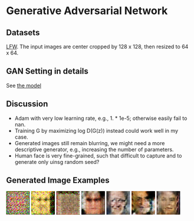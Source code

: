# Generative Adversarial Network

## Datasets
[LFW](http://vis-www.cs.umass.edu/lfw/). The input images are center cropped by 128 x 128, then resized to 64 x 64.

## GAN Setting in details
See [the model](gan/models)

## Discussion
- Adam with very low learning rate, e.g., 1. * 1e-5; otherwise easily fail to nan.
- Training G by maximizing log D(G(z)) instead could work well in my case.
- Generated images still remain blurring, we might need a more descriptive generator, e.g., increasing the number of parameters.
- Human face is very fine-grained, such that difficult to capture and to generate only uinsg random seed?

## Generated Image Examples

![Epoch=1](./images/001/00000.png)
![Epoch=50](./images/050/00000.png)
![Epoch=100](./images/100/00000.png)
![Epoch=200](./images/200/00000.png)
![Epoch=300](./images/300/00000.png)
![Epoch=400](./images/400/00000.png)
![Epoch=500](./images/500/00000.png)


